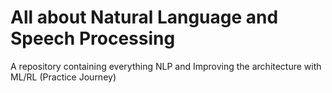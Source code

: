 # All about Natural Language and Speech Processing              
A repository containing everything NLP and Improving the architecture with ML/RL (Practice Journey)
                                     
